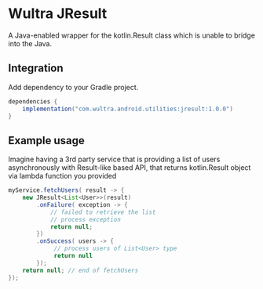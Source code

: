 # Wultra JResult

A Java-enabled wrapper for the kotlin.Result class which is unable to bridge into the Java.

## Integration

Add dependency to your Gradle project.

```groovy
dependencies {
    implementation("com.wultra.android.utilities:jresult:1.0.0")
}
```

## Example usage

Imagine having a 3rd party service that is providing a list of users asynchronously with Result-like based API, that returns kotlin.Result object via lambda function you provided

```java
myService.fetchUsers( result -> {
    new JResult<List<User>>(result)
        .onFailure( exception -> {
            // failed to retrieve the list
            // process exception
            return null;
        })
        .onSuccess( users -> {
             // process users of List<User> type
             return null
        });
    return null; // end of fetchUsers
});
```